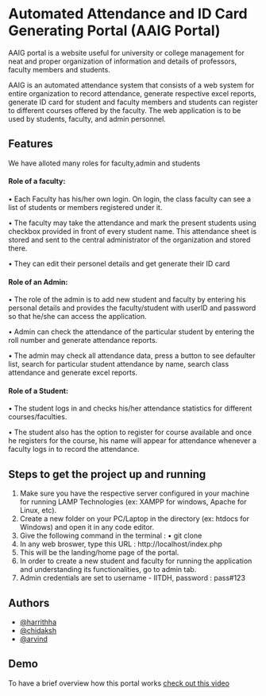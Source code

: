 
# Automated Attendance and ID Card Generating Portal (AAIG Portal)

AAIG portal is a website useful for university or college management for neat and proper 
organization of information and details of professors, faculty members and students. 

AAIG is an automated attendance system that consists of a web system for entire 
organization to record attendance,  generate respective excel reports, generate ID card for student and faculty members and 
students can register to different courses offered by the faculty. The web application 
is to be used by students, faculty, and admin personnel.



## Features

We have alloted many roles for faculty,admin and students
#### Role of a faculty:
• Each Faculty has his/her own login. On login, the class faculty can see a list of students
or members registered under it.


• The faculty may take the attendance and mark the present students using checkbox
provided in front of every student name. This attendance sheet is stored and sent to the
central administrator of the organization and stored there.


• They can edit their personel details and get generate their ID card

#### Role of an Admin:
• The role of the admin is to add new student and faculty by entering his personal details
and provides the faculty/student with userID and password so that he/she can access
the application.


• Admin can check the attendance of the particular student by entering the roll number
and generate attendance reports.

• The admin may check all attendance data, press a button to see defaulter list, search
for particular student attendance by name, search class attendance and generate excel
reports.

#### Role of a Student:
• The student logs in and checks his/her attendance statistics for different
courses/faculties.

• The student also has the option to register for course available and once he registers for
the course, his name will appear for attendance whenever a faculty logs in to record the
attendance.


## Steps to get the project up and running
1. Make sure you have the respective server configured in your machine for running LAMP Technologies (ex: XAMPP for windows, Apache for Linux, etc).
2. Create a new folder on your PC/Laptop in the directory (ex: htdocs for Windows) and open it in any code editor.
3. Give the following command in the terminal : 
  • git clone
4. In any web broswer, type this URL : http://localhost/index.php
5. This will be the landing/home page of the portal.
6. In order to create a new student and faculty for running the application and understanding its functionalities, go to admin tab.
7. Admin credentials are set to username - IITDH, password : pass#123


## Authors

- [@harrithha](https://github.com/harrithha)
- [@chidaksh](https://github.com/chidaksh)
- [@arvind](https://github.com/Arvind-kumar-M-08)


## Demo

To have a brief overview how this portal works 
[check out this video](https://www.youtube.com/watch?v=AvWTs3dQLSQ)


